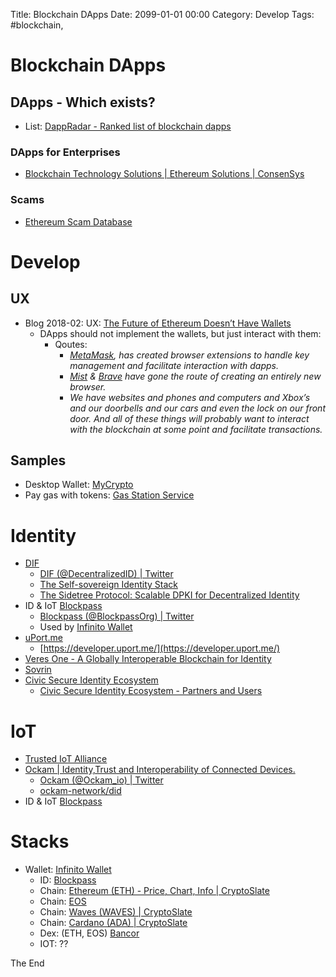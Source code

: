 Title: Blockchain DApps
Date: 2099-01-01 00:00
Category: Develop
Tags: #blockchain, 

# Blockchain DApps

## DApps - Which exists?

* List: [DappRadar - Ranked list of blockchain dapps](https://dappradar.com/)

### DApps for Enterprises

* [Blockchain Technology Solutions | Ethereum Solutions | ConsenSys](https://consensys.net/)

### Scams

* [Ethereum Scam Database](https://etherscamdb.info/scams)

# Develop

## UX

* Blog 2018-02: UX: [The Future of Ethereum Doesn’t Have Wallets](https://medium.com/mycrypto/the-future-of-ethereum-doesnt-have-wallets-232fcee708bf)
    * DApps should not implement the wallets, but just interact with them:
        * Qoutes:
            * _[MetaMask](https://metamask.io/), has created browser extensions to handle key management and facilitate interaction with dapps._
            * _[Mist](https://github.com/ethereum/mist/releases) & [Brave](https://brave.com/) have gone the route of creating an entirely new browser._
            * _We have websites and phones and computers and Xbox’s and our doorbells and our cars and even the lock on our front door. And all of these things will probably want to interact with the blockchain at some point and facilitate transactions._

## Samples

* Desktop Wallet: [MyCrypto](https://github.com/MyCryptoHQ)
* Pay gas with tokens: [Gas Station Service](https://medium.com/mycrypto/the-future-of-ethereum-doesnt-have-wallets-232fcee708bf)

# Identity

* [DIF](https://identity.foundation/)
    * [DIF (@DecentralizedID) | Twitter](https://twitter.com/DecentralizedID)
    * [The Self-sovereign Identity Stack](https://medium.com/decentralized-identity/the-self-sovereign-identity-stack-8a2cc95f2d45)
    * [The Sidetree Protocol: Scalable DPKI for Decentralized Identity](https://medium.com/decentralized-identity/the-sidetree-scalable-dpki-for-decentralized-identity-1a9105dfbb58)
* ID & IoT [Blockpass](https://www.blockpass.org/)
    * [Blockpass (@BlockpassOrg) | Twitter](https://twitter.com/BlockpassOrg)
    * Used by [Infinito Wallet](https://www.infinitowallet.io/)
* [uPort.me](https://www.uport.me/)
    * [https://developer.uport.me/](https://developer.uport.me/)
* [Veres One - A Globally Interoperable Blockchain for Identity](https://veres.one/)
* [Sovrin](https://sovrin.org/)
* [Civic Secure Identity Ecosystem](https://www.civic.com/)
    * [Civic Secure Identity Ecosystem - Partners and Users](https://www.civic.com/solutions/partners/)

# IoT

* [Trusted IoT Alliance](https://www.trusted-iot.org/)
* [Ockam | Identity,Trust and Interoperability of Connected Devices.](https://www.ockam.io/)
    * [Ockam (@Ockam_io) | Twitter](https://twitter.com/Ockam_io)
    * [ockam-network/did](https://github.com/ockam-network/did)
* ID & IoT [Blockpass](https://www.blockpass.org/)

# Stacks

* Wallet: [Infinito Wallet](https://www.infinitowallet.io/)
    * ID: [Blockpass](https://www.blockpass.org/)
    * Chain: [Ethereum (ETH) - Price, Chart, Info | CryptoSlate](https://cryptoslate.com/coins/ethereum/)
    * Chain: [EOS](https://cryptoslate.com/coins/eos/)
    * Chain: [Waves (WAVES) | CryptoSlate](https://cryptoslate.com/coins/waves/)
    * Chain: [Cardano (ADA) | CryptoSlate](https://cryptoslate.com/coins/cardano/)
    * Dex: (ETH, EOS) [Bancor](https://www.bancor.network/)
    * IOT: ??

The End